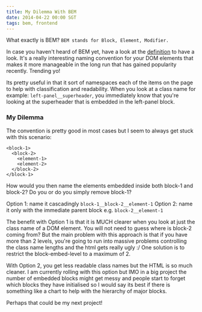 ```yaml
---
title: My Dilemma With BEM
date: 2014-04-22 00:00 SGT
tags: bem, frontend
---
```


What exactly is BEM? ```BEM stands for Block, Element, Modifier. ```

In case you haven't heard of BEM yet, have a look at the [definition](http://bem.info/method/definitions/ "Bem Definition")  to have a look. It's a really interesting naming convention for your DOM elements that makes it more manageable in the long run that has gained popularity recently. Trending yo!

Its pretty useful in that it sort of namespaces each of the items on the page to help with classification and readability. When you look at a class name for example: ```left-panel__superheader```, you immediately know that you're looking at the superheader that is embedded in the left-panel block.

### My Dilemma

The convention is pretty good in most cases but I seem to always get stuck with this scenario:

```
<block-1>
  <block-2>
    <element-1>
    <element-2>
  </block-2>
</block-1>
```
How would you then name the elements embedded inside both block-1 and block-2? Do you  or do you simply remove block-1?

Option 1: name it cascadingly ```block-1__block-2__element-1```
Option 2: name it only with the immediate parent block e.g. ```block-2__element-1```

The benefit with Option 1 is that it is MUCH clearer when you look at just the class name of a DOM element. You will not need to guess where is block-2 coming from? But the main problem with this approach is that if you have more than 2 levels, you're going to run into massive problems controlling the class name lengths and the html gets really ugly :/ One solution is to restrict the block-embed-level to a maximum of 2.

With Option 2, you get less readable class names but the HTML is so much cleaner. I am currently rolling with this option but IMO in a big project the number of embedded blocks might get messy and people start to forget which blocks they have initialised so I would say its best if there is something like a chart to help with the hierarchy of major blocks.


Perhaps that could be my next project!
